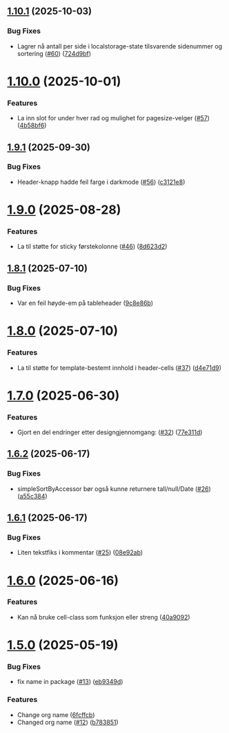 ## [1.10.1](https://github.com/NVE/nve-vue-components/compare/v1.10.0...v1.10.1) (2025-10-03)


### Bug Fixes

* Lagrer nå antall per side i localstorage-state tilsvarende sidenummer og sortering ([#60](https://github.com/NVE/nve-vue-components/issues/60)) ([724d9bf](https://github.com/NVE/nve-vue-components/commit/724d9bfc2acc866c14b86649f1f9d2138c6265b3))

# [1.10.0](https://github.com/NVE/nve-vue-components/compare/v1.9.1...v1.10.0) (2025-10-01)


### Features

* La inn slot for under hver rad og mulighet for pagesize-velger ([#57](https://github.com/NVE/nve-vue-components/issues/57)) ([4b58bf6](https://github.com/NVE/nve-vue-components/commit/4b58bf602b82484a770cec2256fd9a3f77c4041b))

## [1.9.1](https://github.com/NVE/nve-vue-components/compare/v1.9.0...v1.9.1) (2025-09-30)


### Bug Fixes

* Header-knapp hadde feil farge i darkmode ([#56](https://github.com/NVE/nve-vue-components/issues/56)) ([c3121e8](https://github.com/NVE/nve-vue-components/commit/c3121e8416dd8790a225a82a73d5a16defde3359))

# [1.9.0](https://github.com/NVE/nve-vue-components/compare/v1.8.1...v1.9.0) (2025-08-28)


### Features

* La til støtte for sticky førstekolonne ([#46](https://github.com/NVE/nve-vue-components/issues/46)) ([8d623d2](https://github.com/NVE/nve-vue-components/commit/8d623d28f1686ed5dd5b29048474eaff9e494db0))

## [1.8.1](https://github.com/NVE/nve-vue-components/compare/v1.8.0...v1.8.1) (2025-07-10)


### Bug Fixes

* Var en feil høyde-em på tableheader ([9c8e86b](https://github.com/NVE/nve-vue-components/commit/9c8e86b2c58e870770f43ec413b17660ef35c527))

# [1.8.0](https://github.com/NVE/nve-vue-components/compare/v1.7.0...v1.8.0) (2025-07-10)


### Features

* La til støtte for template-bestemt innhold i header-cells ([#37](https://github.com/NVE/nve-vue-components/issues/37)) ([d4e71d9](https://github.com/NVE/nve-vue-components/commit/d4e71d9e78008494f093c70327605c216e0b22ec))

# [1.7.0](https://github.com/NVE/nve-vue-components/compare/v1.6.2...v1.7.0) (2025-06-30)


### Features

* Gjort en del endringer etter designgjennomgang: ([#32](https://github.com/NVE/nve-vue-components/issues/32)) ([77e311d](https://github.com/NVE/nve-vue-components/commit/77e311da6f5267da606efa8a03eddd1e72a96ec3))

## [1.6.2](https://github.com/NVE/nve-vue-components/compare/v1.6.1...v1.6.2) (2025-06-17)


### Bug Fixes

* simpleSortByAccessor bør også kunne returnere tall/null/Date ([#26](https://github.com/NVE/nve-vue-components/issues/26)) ([a55c384](https://github.com/NVE/nve-vue-components/commit/a55c3845ed695d5f0dc60a4d0d34723bd010b09e))

## [1.6.1](https://github.com/NVE/nve-vue-components/compare/v1.6.0...v1.6.1) (2025-06-17)


### Bug Fixes

* Liten tekstfiks i kommentar ([#25](https://github.com/NVE/nve-vue-components/issues/25)) ([08e92ab](https://github.com/NVE/nve-vue-components/commit/08e92ab2dc85096fd6b79d1c910341a4ada90b0e))

# [1.6.0](https://github.com/NVE/nve-vue-components/compare/v1.5.0...v1.6.0) (2025-06-16)


### Features

* Kan nå bruke cell-class som funksjon eller streng ([40a9092](https://github.com/NVE/nve-vue-components/commit/40a9092763cd76286236c1600bbbdf61e4d437f7))

# [1.5.0](https://github.com/NVE/nve-vue-components/compare/v1.4.1...v1.5.0) (2025-05-19)


### Bug Fixes

* fix name in package ([#13](https://github.com/NVE/nve-vue-components/issues/13)) ([eb9349d](https://github.com/NVE/nve-vue-components/commit/eb9349db28719f94be91b10255c2c6cd184182f7))


### Features

* Change org name ([6fcffcb](https://github.com/NVE/nve-vue-components/commit/6fcffcb7d8ae1a3d9661213b1da7dfa6ed9854ed))
* Changed org name ([#12](https://github.com/NVE/nve-vue-components/issues/12)) ([b783851](https://github.com/NVE/nve-vue-components/commit/b78385182bb688920fa94489bbca8391f1ecc49e))
